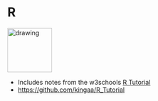 # R

<a href="https://www.r-project.org"><img src="https://upload.wikimedia.org/wikipedia/commons/thumb/1/1b/R_logo.svg/250px-R_logo.svg.png" alt="drawing" width="100vw" height="100vh"/>
</a>

* Includes notes from the w3schools [R Tutorial](https://www.w3schools.in/r/basic-syntax/)
* https://github.com/kingaa/R_Tutorial
